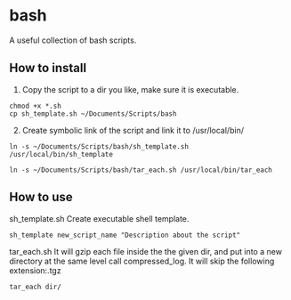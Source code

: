# bash
A useful collection of bash scripts.

How to install
--------------
  1. Copy the script to a dir you like, make sure it is executable.
```
chmod +x *.sh
cp sh_template.sh ~/Documents/Scripts/bash
```
      
  2. Create symbolic link of the script and link it to /usr/local/bin/
```
ln -s ~/Documents/Scripts/bash/sh_template.sh /usr/local/bin/sh_template
```

```
ln -s ~/Documents/Scripts/bash/tar_each.sh /usr/local/bin/tar_each
```


How to use
----------
sh_template.sh
  Create executable shell template.
```
sh_template new_script_name "Description about the script"
```

tar_each.sh
  It will gzip each file inside the the given dir, and put into a new directory at the same level call compressed_log. It will skip the following extension:.tgz

```
tar_each dir/
```
